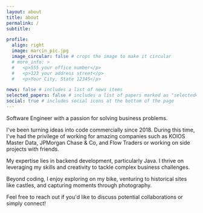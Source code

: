 ```yaml
---
layout: about
title: about
permalink: /
subtitle:

profile:
  align: right
  image: marcin_pic.jpg
  image_circular: false # crops the image to make it circular
  # more_info: >
  #   <p>555 your office number</p>
  #   <p>123 your address street</p>
  #   <p>Your City, State 12345</p>

news: false # includes a list of news items
selected_papers: false # includes a list of papers marked as "selected={true}"
social: true # includes social icons at the bottom of the page
---
```


Software Engineer with a passion for solving business problems.

I've been turning ideas into code commercially since 2018. During this time, I've had the privilege of working for amazing companies such as KOIOS Master Data, JPMorgan Chase & Co, and Flow Traders or working on side projects with friends.

My expertise lies in backend development, particularly Java. I thrive on leveraging my skills and creativity to tackle complex business challenges.

Beyond coding, I enjoy exploring on my bike, venturing to historical sites like castles, and capturing moments through photography.

Feel free to reach out if you'd like to discuss potential collaborations or simply connect!